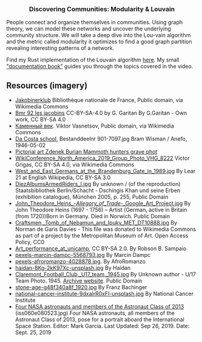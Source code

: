 <p align="center">
  <h3 align="center">Discovering Communities: Modularity & Louvain</h3>
</p>

People connect and organize themselves in communities. Using graph theory, we can model these networks and uncover the underlying community structure. We will take a deep dive into the Lou-vain algorithm and the metric called modularity it optimizes to find a good graph partition revealing interesting patterns of a network.

Find my Rust implementation of the Louvain algorithm [here](https://github.com/Splines/fast-louvain). My small ["documentation book"](https://splines.github.io/fast-louvain/) guides you through the topics covered in the video.


## Resources (imagery)

- [Jakobinerklub](https://commons.wikimedia.org/wiki/File:Jakobinerklub.jpg)
Bibliothèque nationale de France, Public domain, via Wikimedia Commons
- [Bmr 92 les jacobins](https://commons.wikimedia.org/w/index.php?curid=45255462) CC-BY-SA-4.0 by G. Garitan By G.Garitan - Own work, CC BY-SA 4.0
- [Каменный век](https://commons.wikimedia.org/wiki/File:%D0%9A%D0%B0%D0%BC%D0%B5%D0%BD%D0%BD%D1%8B%D0%B9_%D0%B2%D0%B5%D0%BA_(1).jpg). Viktor Vasnetsov, Public domain, via Wikimedia Commons
- [Da Costa school](http://hdl.handle.net/10648/a89d539a-d0b4-102d-bcf8-003048976d84), Bestanddeelnr 901-7097.jpg
Bram Wisman / Anefo, 1946-05-02
- [Pictorial art Zdenek Burian Mammoth hunters grave phot](https://rare-gallery.com/716536-mammoth-hunters-grave-pictorial-art-zdenek-burian.html)
-  [WikiConference_North_America_2019_Group_Photo_VHG_8222](https://commons.wikimedia.org/wiki/File:WikiConference_North_America_2019_Group_Photo_VHG_8222.jpg) Victor Grigas, CC BY-SA 4.0, via Wikimedia Commons
- [West_and_East_Germans_at_the_Brandenburg_Gate_in_1989.jpg](https://commons.wikimedia.org/w/index.php?curid=3692038)
By Lear 21 at English Wikipedia, CC BY-SA 3.0
- [DiezAlbumsArmedRiders_I.jpg](https://commons.wikimedia.org/w/index.php?curid=4168651) By unknown / (of the reproduction) Staatsbibliothek Berlin/Schacht - Dschingis Khan und seine Erben (exhibition catalogue), München 2005, p. 255, Public Domain
- [John_Theodore_Heins_-_Allegory_of_Trade_-_Google_Art_Project.jpg](https://commons.wikimedia.org/w/index.php?curid=22153955) By John Theodore Heins (1697 - 1756) – Artist (German, active in Britain (from 1720))Born in Germany. Died in Norwich. Public Domain
- [Craftsmen,_Tomb_of_Nebamun_and_Ipuky_MET_DT10888.jpg](https://commons.wikimedia.org/w/index.php?curid=60908317)
By Norman de Garis Davies - This file was donated to Wikimedia Commons as part of a project by the Metropolitan Museum of Art. Open Access Policy, CC0
- [Art_performance_at_unicamp](https://commons.wikimedia.org/w/index.php?curid=46632114), CC BY-SA 2.0. By Robson B. Sampaio
- [pexels-marcin-dampc-5568793.jpg](https://www.pexels.com/de-de/foto/menschen-festival-party-menge-5568793/) By Marcin Dampc
- [pexels-afroromanzo-4028878.jpg](https://www.pexels.com/photo/an-orchestra-performing-4028878/). By AfroRomanzo
- [haidan-8Kg-2kK97Xc-unsplash.jpg](https://unsplash.com/photos/8Kg-2kK97Xc) By Haidan
- [Claremont_Football_Club,_U17_team,_1945.jpg](https://commons.wikimedia.org/w/index.php?curid=77409470)
By Unknown author - U/17 Team Photo. 1945. [Archive website](https://commons.wikimedia.org/w/index.php?curid=77409470). Public Domain
- [stone-age-g48f340a8f_1920.jpg](https://pixabay.com/de/photos/steinzeit-steinzeitmenschen-8084898/) By Franz Bachinger
- [national-cancer-institute-9dxalrR0xFI-unsplash.jpg](https://unsplash.com/photos/9dxalrR0xFI) By National Cancer Institute
- [Four NASA astronauts and members of the Astronaut Class of 2013](https://www.nasa.gov/image-feature/four-nasa-astronauts-and-members-of-the-astronaut-class-of-2013)
(iss060e080523.jpg) Four NASA astronauts, all members of the Astronaut Class of 2013, pose for a portrait aboard the International Space Station. Editor: Mark Garcia. Last Updated: Sep 26, 2019. Date: Sept. 25, 2019
